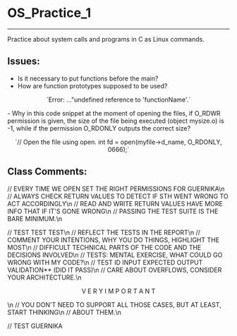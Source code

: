# OS_Practice_1

------

Practice about system calls and programs in C as Linux commands.

## Issues:
  - Is it necessary to put functions before the main?
  - How are function prototypes supposed to be used?
  <p style="text-align: center;">`Error: ..."undefined reference to 'functionName'.`</p>
  - Why in this code snippet at the moment of opening the files, if O_RDWR permission is given, the size of the file being executed (object mysize.o) is -1, while if the permission O_RDONLY outputs the correct size?
  <p style="text-align: center;">`// Open the file using open.
  int fd = open(myfile->d_name, O_RDONLY, 0666);`</p>


## Class Comments:

// EVERY TIME WE OPEN SET THE RIGHT PERMISSIONS FOR GUERNIKA\n
// ALWAYS CHECK RETURN VALUES TO DETECT IF STH WENT WRONG TO ACT ACCORDINGLY\n
// READ AND WRITE RETURN VALUES HAVE MORE INFO THAT IF IT'S GONE WRONG\n
// PASSING THE TEST SUITE IS THE BARE MINIMUM.\n

// TEST TEST TEST\n
// REFLECT THE TESTS IN THE REPORT\n
// COMMENT YOUR INTENTIONS, WHY YOU DO THINGS, HIGHLIGHT THE MOST\n
// DIFFICULT TECHNICAL PARTS OF THE CODE AND THE DECISIONS INVOLVED\n
// TESTS: MENTAL EXERCISE, WHAT COULD GO WRONG WITH MY CODE?\n
// TEST ID	INPUT	EXPECTED OUTPUT		VALIDATION** (DID IT PASS)\n
// CARE ABOUT OVERFLOWS, CONSIDER YOUR ARCHITECTURE.\n<p style="text-align: center;">V E R Y I M P O R T A N T</p>\n
// YOU DON'T NEED TO SUPPORT ALL THOSE CASES, BUT AT LEAST, START THINKING\n
// ABOUT THEM.\n

// TEST GUERNIKA
